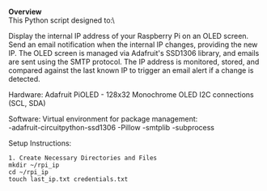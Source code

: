 **Overview**\
This Python script designed to:\

Display the internal IP address of your Raspberry Pi on an OLED screen.
Send an email notification when the internal IP changes, providing the new IP.
The OLED screen is managed via Adafruit's SSD1306 library, and emails are sent using the SMTP protocol. The IP address is monitored, stored, and compared against the last known IP to trigger an email alert if a change is detected.

Hardware: 
Adafruit PiOLED - 128x32 Monochrome OLED 
I2C connections (SCL, SDA)

Software: 
Virtual environment for package management:     
    -adafruit-circuitpython-ssd1306
    -Pillow
    -smtplib
    -subprocess

Setup Instructions: 
```
1. Create Necessary Directories and Files 
mkdir ~/rpi_ip
cd ~/rpi_ip
touch last_ip.txt credentials.txt
```